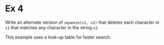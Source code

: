 # Ex 4

Write an alternate version of `squeeze(s1, s2)` that deletes each character in `s1` that matches any character in the string `s2`.

This example uses a look-up table for faster search.